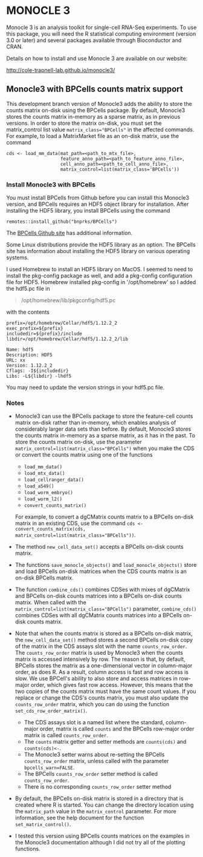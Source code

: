 MONOCLE 3
=======================

Monocle 3 is an analysis toolkit for single-cell RNA-Seq experiments.  To use this package, you will need the R statistical computing environment (version 3.0 or later) and several packages available through Bioconductor and CRAN.

Details on how to install and use Monocle 3 are available on our website:

http://cole-trapnell-lab.github.io/monocle3/

## Monocle3 with BPCells counts matrix support

This development branch version of Monocle3 adds the ability to store the counts matrix on-disk using the BPCells package. By default, Monocle3 stores the counts matrix in-memory as a sparse matrix, as in previous versions. In order to store the matrix on-disk, you must set the matrix_control list value `matrix_class="BPCells"` in the affected commands. For example, to load a MatrixMarket file as an on-disk matrix, use the command

```
cds <- load_mm_data(mat_path=<path_to_mtx_file>,
                    feature_anno_path=<path_to_feature_anno_file>,
                    cell_anno_path=<path_to_cell_anno_file>,
                    matrix_control=list(matrix_class='BPCells'))
```

### Install Monocle3 with BPCells

You must install BPCells from Github before you can install this Monocle3 version, and BPCells requires an HDF5 object library for installation. After installing the HDF5 library, you install BPCells using the command

```
remotes::install_github("bnprks/BPCells")
```

The [BPCells Github site](https://github.com/bnprks/BPCells)  has additional information.

Some Linux distributions provide the HDF5 library as an option. The
BPCells site has information about installing the HDF5 library on various operating systems.

I used Homebrew to install an HDF5 library on MacOS. I seemed to need to install the pkg-config package as well, and add a pkg-config configuration file for HDF5. Homebrew installed pkg-config in '/opt/homebrew' so I added the hdf5.pc file in

> /opt/homebrew/lib/pkgconfig/hdf5.pc

with the contents

```
prefix=/opt/homebrew/Cellar/hdf5/1.12.2_2
exec_prefix=${prefix}
includedir=${prefix}/include
libdir=/opt/homebrew/Cellar/hdf5/1.12.2_2/lib
  
Name: hdf5
Description: HDF5
URL: xx
Version: 1.12.2_2
Cflags: -I${includedir}
Libs: -L${libdir} -lhdf5
```

You may need to update the version strings in your hdf5.pc file.

### Notes

- Monocle3 can use the BPCells package to store the feature-cell counts matrix on-disk rather than in-memory, which enables analysis of considerably larger data sets than before. By default, Monocle3 stores the counts matrix in-memory as a sparse matrix, as it has in the past. To store the counts matrix on-disk, use the parameter `matrix_control=list(matrix_class="BPCells")` when you make the CDS or convert the counts matrix using one of the functions
  - `load_mm_data()`
  - `load_mtx_data()`
  - `load_cellranger_data()`
  - `load_a549()`
  - `load_worm_embryo()`
  - `load_worm_l2()`
  - `convert_counts_matrix()`

  For example, to convert a dgCMatrix counts matrix to a BPCells on-disk matrix in an existing CDS, use the command `cds <- convert_counts_matrix(cds, matrix_control=list(matrix_class="BPCells"))`.
- The method `new_cell_data_set()` accepts a BPCells on-disk counts matrix.
- The functions `save_monocle_objects()` and `load_monocle_objects()` store and load BPCells on-disk matrices when the CDS counts matrix is an on-disk BPCells matrix.
- The function `combine_cds()` combines CDSes with mixes of dgCMatrix and BPCells on-disk counts matrices into a BPCells on-disk counts matrix. When called with the `matrix_control=list(matrix_class="BPCells")` parameter, `combine_cds()` combines CDSes with all dgCMatrix counts matrices into a BPCells on-disk counts matrix.
- Note that when the counts matrix is stored as a BPCells on-disk matrix, the `new_cell_data_set()` method stores a second BPCells on-disk copy of the matrix in the CDS assays slot with the name `counts_row_order`. The `counts_row_order` matrix is used by Monocle3 when the counts matrix is accessed intensively by row. The reason is that, by default, BPCells stores the matrix as a one-dimensional vector in column-major order, as does R. As a result, column access is fast and row access is slow. We use BPCell's ability to also store and access matrices in row-major order, which gives fast row access. However, this means that the two copies of the counts matrix must have the same count values. If you replace or change the CDS's counts matrix, you must also update the `counts_row_order` matrix, which you can do using the function `set_cds_row_order_matrix()`.
  - The CDS assays slot is a named list where the standard, column-major order, matrix is called `counts` and the BPCells row-major order matrix is called `counts_row_order`.
  - The `counts` matrix getter and setter methods are `counts(cds)` and `counts(cds)<-`.
  - The Monocle3 setter warns about re-setting the BPCells `counts_row_order` matrix, unless called with the parameter `bpcells_warn=FALSE`.
  - The BPCells `counts_row_order` setter method is called `counts_row_order`.
  - There is no corresponding `counts_row_order` setter method
- By default, the BPCells on-disk matrix is stored in a directory that is created where R is started. You can change the directory location using the `matrix_path` value in the `matrix_control` parameter. For more information, see the help document for the function `set_matrix_control()`.
- I tested this version using BPCells counts matrices on the examples in the Monocle3 documentation although I did not try all of the plotting functions.

